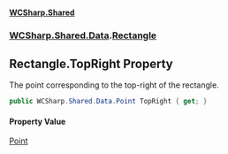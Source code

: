 #### [WCSharp.Shared](README.md 'README')
### [WCSharp.Shared.Data](WCSharp.Shared.Data.md 'WCSharp.Shared.Data').[Rectangle](WCSharp.Shared.Data.Rectangle.md 'WCSharp.Shared.Data.Rectangle')

## Rectangle.TopRight Property

The point corresponding to the top-right of the rectangle.

```csharp
public WCSharp.Shared.Data.Point TopRight { get; }
```

#### Property Value
[Point](WCSharp.Shared.Data.Point.md 'WCSharp.Shared.Data.Point')